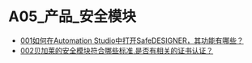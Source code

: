 # A05_产品_安全模块
- [001如何在Automation Studio中打开SafeDESIGNER，其功能有哪些？](001如何在Automation%20Studio中打开SafeDESIGNER，其功能有哪些？.md)
- [002贝加莱的安全模块符合哪些标准,是否有相关的证书认证？](002贝加莱的安全模块符合哪些标准,是否有相关的证书认证？.md)
